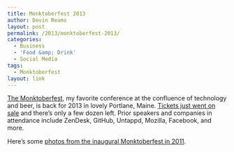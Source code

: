 ```yaml
---
title: Monktoberfest 2013
author: Devin Reams
layout: post
permalink: /2013/monktoberfest-2013/
categories:
  - Business
  - 'Food &amp; Drink'
  - Social Media
tags:
  - Monktoberfest
layout: link
---
```

[The Monktoberfest][1], my favorite conference at the confluence of technology and beer, is back for 2013 in lovely Portlane, Maine. [Tickets just went on sale][2] and there&#8217;s only a few dozen left. Prior speakers and companies in attendance include ZenDesk, GitHub, Untappd, Mozilla, Facebook, and more.

Here&#8217;s some [photos from the inaugural Monktoberfest in 2011][3].

 [1]: http://monktoberfest.com
 [2]: http://monktoberfest2013.eventbrite.com
 [3]: http://devin.reams.me/2011/monktobefest-in-portland-me/